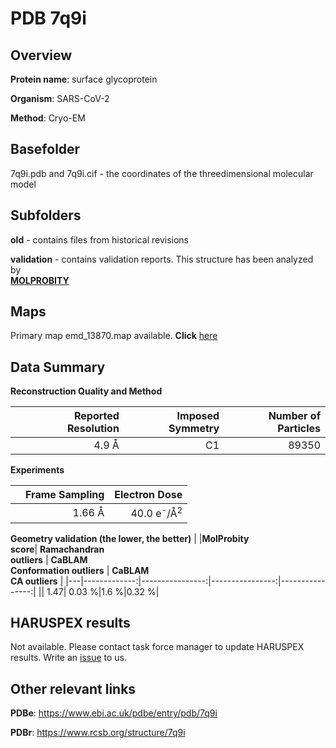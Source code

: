 # PDB 7q9i

## Overview

**Protein name**: surface glycoprotein

**Organism**: SARS-CoV-2

**Method**: Cryo-EM



## Basefolder

7q9i.pdb and 7q9i.cif - the coordinates of the threedimensional molecular model

## Subfolders



**old** - contains files from historical revisions

**validation** - contains validation reports. This structure has been analyzed by <br>  [**MOLPROBITY**](https://github.com/thorn-lab/coronavirus_structural_task_force/tree/master/pdb/surface_glycoprotein/SARS-CoV-2/7q9i/validation/molprobity)    



## Maps

Primary map emd_13870.map available. **Click** [here](http://ftp.wwpdb.org/pub/emdb/structures/EMD-13870/map/) 

## Data Summary
**Reconstruction Quality and Method**

|   | Reported Resolution | Imposed Symmetry | Number of Particles |
|---|-------------:|----------------:|--------------:|
|   |4.9 Å|C1|89350|

**Experiments**

|   | Frame Sampling | Electron Dose |
|---|-------------:|----------------:|
|   |1.66 Å|40.0 e<sup>-</sup>/Å<sup>2</sup>|

**Geometry validation (the lower, the better)**
|   |**MolProbity<br>score**| **Ramachandran<br>outliers** | **CaBLAM<br>Conformation outliers** | **CaBLAM<br>CA outliers** |
|---|-------------:|----------------:|----------------:|----------------:|
||  1.47|  0.03 %|1.6 %|0.32 %|

## HARUSPEX results

Not available. Please contact task force manager to update HARUSPEX results. Write an [issue](https://github.com/thorn-lab/coronavirus_structural_task_force/issues) to us.

## Other relevant links 
**PDBe**:  https://www.ebi.ac.uk/pdbe/entry/pdb/7q9i
 
**PDBr**: https://www.rcsb.org/structure/7q9i 
